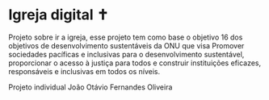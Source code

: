 # Igreja digital ✝️

Projeto sobre ir a igreja, esse projeto tem como base o objetivo 16 dos objetivos de desenvolvimento sustentáveis da ONU que visa
Promover sociedades pacíficas e inclusivas para o desenvolvimento sustentável, proporcionar o acesso à justiça para todos e construir instituições eficazes, responsáveis e inclusivas em todos os níveis.



Projeto individual João Otávio Fernandes Oliveira
